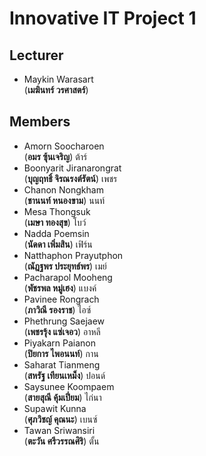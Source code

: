 # Innovative IT Project 1

## Lecturer
+ Maykin Warasart <br>(**เมฆินทร์ วรศาสตร์**)

## Members
+ Amorn Soocharoen <br>(**อมร ซุ้นเจริญ**) ต้าร์
+ Boonyarit Jiranarongrat <br>(**บุญฤทธิ์ จิรณรงต์รัตน์**) เพชร
+ Chanon Nongkham <br>(**ชานนท์ หนองขาม**) นนท์
+ Mesa Thongsuk <br>(**เมษา ทองสุข**) โบว์
+ Nadda Poemsin <br>(**นัดดา เพิ่มสิน**) เฟิร์น
+ Natthaphon Prayutphon <br>(**ณัฎฐพร ประยุทธ์พร**) เมย์
+ Pacharapol Mooheng <br>(**พัชรพล หมู่เฮง**) แบงค์
+ Pavinee Rongrach <br>(**ภาวิณี รองราช**) ไอซ์
+ Phethrung Saejaew <br>(**เพชรรุ้ง แซ่เจอว**) อาหลี
+ Piyakarn Paianon <br>(**ปิยการ ไพอนนท์**) กาน
+ Saharat Tianmeng <br>(**สหรัฐ เทียนเหม็ง**) ปอนด์
+ Saysunee Koompaem <br>(**สายสุณี คุ้มเปี่ยม**) ไก่นา
+ Supawit Kunna <br>(**ศุภวิชญ์ คุณนะ**) เบนซ์
+ Tawan Sriwansiri <br>(**ตะวัน ศรีวรรณศิริ**) ตั้น